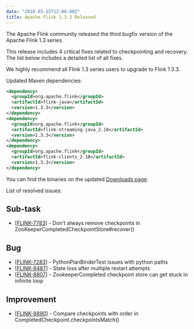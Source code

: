 ```yaml
---
date: "2018-03-15T12:00:00Z"
title: Apache Flink 1.3.3 Released
---
```


The Apache Flink community released the third bugfix version of the Apache Flink 1.3 series.

This release includes 4 critical fixes related to checkpointing and recovery. The list below includes a detailed list of all fixes.

We highly recommend all Flink 1.3 series users to upgrade to Flink 1.3.3.

Updated Maven dependencies:

```xml
<dependency>
  <groupId>org.apache.flink</groupId>
  <artifactId>flink-java</artifactId>
  <version>1.3.3</version>
</dependency>
<dependency>
  <groupId>org.apache.flink</groupId>
  <artifactId>flink-streaming-java_2.10</artifactId>
  <version>1.3.3</version>
</dependency>
<dependency>
  <groupId>org.apache.flink</groupId>
  <artifactId>flink-clients_2.10</artifactId>
  <version>1.3.3</version>
</dependency>
```

You can find the binaries on the updated [Downloads page](http://flink.apache.org/downloads.html).

List of resolved issues:
    
<h2>        Sub-task
</h2>
<ul>
<li>[<a href='https://issues.apache.org/jira/browse/FLINK-7783'>FLINK-7783</a>] -         Don&#39;t always remove checkpoints in ZooKeeperCompletedCheckpointStore#recover()
</li>
</ul>
        
<h2>        Bug
</h2>
<ul>
<li>[<a href='https://issues.apache.org/jira/browse/FLINK-7283'>FLINK-7283</a>] -         PythonPlanBinderTest issues with python paths
</li>
<li>[<a href='https://issues.apache.org/jira/browse/FLINK-8487'>FLINK-8487</a>] -         State loss after multiple restart attempts
</li>
<li>[<a href='https://issues.apache.org/jira/browse/FLINK-8807'>FLINK-8807</a>] -         ZookeeperCompleted checkpoint store can get stuck in infinite loop
</li>
</ul>
                
<h2>        Improvement
</h2>
<ul>
<li>[<a href='https://issues.apache.org/jira/browse/FLINK-8890'>FLINK-8890</a>] -         Compare checkpoints with order in CompletedCheckpoint.checkpointsMatch()
</li>
</ul>
